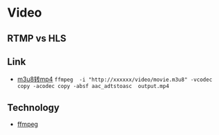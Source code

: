 # Video

## RTMP vs HLS


## Link
- [m3u8转mp4](https://www.jianshu.com/p/b0791e937205)
   ```ffmpeg  -i "http://xxxxxx/video/movie.m3u8" -vcodec copy -acodec copy -absf aac_adtstoasc  output.mp4```


## Technology
- [ffmpeg](https://www.ffmpeg.org/download.html)
